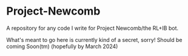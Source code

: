 # Project-Newcomb
A repository for any code I write for Project Newcomb/the RL+IB bot.

What's meant to go here is currently kind of a secret, sorry! Should be coming Soon(tm) (hopefully by March 2024)
